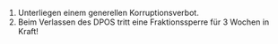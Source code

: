 1.  Unterliegen einem generellen Korruptionsverbot.
2.  Beim Verlassen des DPOS tritt eine Fraktionssperre für 3 Wochen in Kraft!